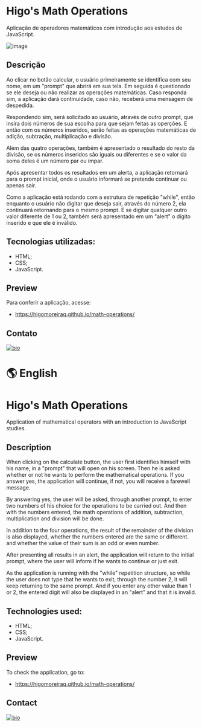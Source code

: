 # Higo's Math Operations

Aplicação de operadores matemáticos com introdução aos estudos de JavaScript.

![image](https://user-images.githubusercontent.com/107502907/180659136-47052a6c-e640-4cd8-aad5-ab81f0e560a5.png)

## Descrição

Ao clicar no botão calcular, o usuário primeiramente se identifica com seu nome, em um "prompt" que abrirá em sua tela. 
Em seguida é questionado se ele deseja ou não realizar as operações matemáticas.
Caso responda sim, a aplicação dará continuidade, caso não, receberá uma mensagem de despedida.

Respondendo sim, será solicitado ao usuário, através de outro prompt, que insira dois números de sua escolha para que sejam feitas as operções.
E então com os números inseridos, serão feitas as operações matemáticas de adição, subtração, multiplicação e divisão.

Além das quatro operações, também é apresentado o resultado do resto da divisão, se os números inseridos são iguais ou diferentes 
e se o valor da soma deles é um número par ou ímpar.

Após apresentar todos os resultados em um alerta, a aplicação retornará para o prompt inicial, 
onde o usuário informará se pretende continuar ou apenas sair.

Como a aplicação está rodando com a estrutura de repetição "while", então enquanto o usuário não digitar que deseja sair, através do número 2,
ela continuará retornando para o mesmo prompt.
E se digitar qualquer outro valor diferente de 1 ou 2, também será apresentado em um "alert" o dígito inserido e que ele é inválido.

## Tecnologias utilizadas:

- HTML;
- CSS;
- JavaScript.

## Preview

Para conferir a aplicação, acesse:

- https://higomoreiraq.github.io/math-operations/

## Contato

[![bio](https://img.shields.io/badge/bio_higomoreiraq-388D46?style=for-the-badge&logo=ko-fi&logoColor=white)](https://higomoreiraq.github.io/Bio-Higo-Moreira/)


#
# 🌎 English

# Higo's Math Operations

Application of mathematical operators with an introduction to JavaScript studies.

## Description

When clicking on the calculate button, the user first identifies himself with his name, in a "prompt" that will open on his screen.
Then he is asked whether or not he wants to perform the mathematical operations.
If you answer yes, the application will continue, if not, you will receive a farewell message.

By answering yes, the user will be asked, through another prompt, to enter two numbers of his choice for the operations to be carried out.
And then with the numbers entered, the math operations of addition, subtraction, multiplication and division will be done.

In addition to the four operations, the result of the remainder of the division is also displayed, whether the numbers entered are the same or different.
and whether the value of their sum is an odd or even number.

After presenting all results in an alert, the application will return to the initial prompt,
where the user will inform if he wants to continue or just exit.

As the application is running with the "while" repetition structure, so while the user does not type that he wants to exit, through the number 2,
it will keep returning to the same prompt.
And if you enter any other value than 1 or 2, the entered digit will also be displayed in an "alert" and that it is invalid.

## Technologies used:

- HTML;
- CSS;
- JavaScript.

## Preview

To check the application, go to:

- https://higomoreiraq.github.io/math-operations/

## Contact

[![bio](https://img.shields.io/badge/bio_higomoreiraq-388D46?style=for-the-badge&logo=ko-fi&logoColor=white)](https://higomoreiraq.github.io/Bio-Higo-Moreira/)
